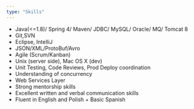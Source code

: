 ```yaml
---
type: "Skills"
---
```

* Java(<=1.8)/ Spring 4/ Maven/ JDBC/ MySQL/ Oracle/ MQ/ Tomcat 8
* Git,SVN
* Eclipse, IntelliJ
* JSON/XML/ProtoBuf/Avro
* Agile (Scrum/Kanban)
* Unix (server side), Mac OS X (dev)
* Unit Testing, Code Reviews, Prod Deploy coordination
* Understanding of concurrency
* Web Services Layer 
* Strong mentorship skills
* Excellent written and verbal communication skills
* Fluent in English and Polish + Basic Spanish

